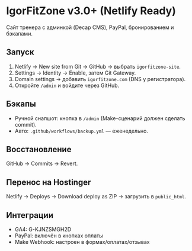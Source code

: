 
# IgorFitZone v3.0+ (Netlify Ready)

Сайт тренера с админкой (Decap CMS), PayPal, бронированием и бэкапами.

## Запуск
1) Netlify → New site from Git → GitHub → выбрать `igorfitzone-site`.
2) Settings → Identity → Enable, затем Git Gateway.
3) Domain settings → добавить `igorfitzone.com` (DNS у регистратора).
4) Откройте `/admin` и войдите через GitHub.

## Бэкапы
- Ручной снапшот: кнопка в `/admin` (Make-сценарий должен сделать commit).
- Авто: `.github/workflows/backup.yml` — еженедельно.

## Восстановление
GitHub → Commits → Revert.

## Перенос на Hostinger
Netlify → Deploys → Download deploy as ZIP → загрузить в `public_html`.

## Интеграции
- GA4: G-KJNZSMGH2D
- PayPal: включён в кнопках оплаты
- Make Webhook: настроен в формах/оплатах/отзывах
